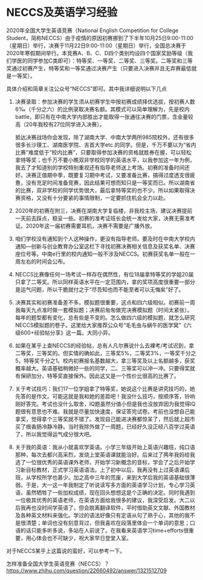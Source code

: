 # NECCS及英语学习经验

2020年全国大学生英语竞赛（National English Competition for College Student，简称NECCS）由于疫情的原因初赛挪到了下半年10月25日9:00-11:00（星期日）举行，决赛于11月22日9:00-11:00（星期日）举行，全国总决赛于2020年寒假期间举行。本竞赛A、B、C、D四个类别均设四个国家奖励等级（我们学医的同学参加C类即可）：特等奖、一等奖、二等奖、三等奖。二等奖和三等奖通过初赛产生，特等奖和一等奖通过决赛产生（只要进入决赛并且无弃赛最低就是一等奖）。

具体介绍和简章关注公众号“NECCS”即可。其中我详细说明以下几点

1. 决赛录取：参加决赛的学生须从初赛学生中按初赛成绩择优选拔，按初赛人数6‰（千分之六）的比例录取决赛名额。其模式可以简单理解为，先是校内battle，即只有在中南大学内部胜出才能取得一张通往决赛的门票，含金量较高（20年我校有27位同学进入决赛）。

    抵达决赛战场你会发现，除了湖南大学、中南大学两所985院校外，还有很多很多长沙理工、湖南医学院、吉首大学etc.的同学。但是，千万不要以为“省内比赛”难度低于“校内比赛”，只要取得参加决赛的资格就胜券在握，可以轻松拿特等奖；也千万不要小瞧双非学校同学的英语水平，以我参加这一年为例，我去了才知道别的学校特别重视还有指导老师送上考场。初赛的准备时间还好。决赛正值期中季，既要复习期中考试，又要准备比赛，搞得过度透支很疲惫，没有充足时间准备竞赛，因此结果可想而知只是一等奖而已。所以湖南省的比赛，双非学校的同学优势很大，最后拿特等奖的也不少。所以如果取得决赛资格，又没有十分要紧的事情限制，一定要抓住机会全力以赴。

2. 2020年的初赛在附三，决赛在湖南大学复临楼，非我校主场，建议决赛提前一天前去踩点，稳妥一些。初赛的准考证班长会统一发给大家，决赛无需准考证。2020年这一届初赛需要耳机，决赛不需要是广播外放。

3. 咱们学校没有通知到个人这种操作，更没有指导老师。要及时在中南大学校内通知—创新与创业教育办公室这栏下寻找初赛决赛相关信息及获奖名单、决赛座位号等。中南e行里的校内通知一般不涉及NECCS。初赛获奖名单一般在一周左右的时间会公布。

4. NECCS比赛像任何一场考试一样存在偶然性，有位18届拿特等奖的学姐20届只拿了二等奖。所以同样英语水平在一定范围内，拿的奖项高度很重要一部分是运气问题，所以干脆就付之于“尽吾知也而不能至者可以无悔矣”好了。

5. 决赛其实和初赛准备差不多。模拟题很重要，这点和四六级相似。初赛前一周我每天九点准时做一套模拟题；决赛前匆匆做完决赛模拟题（时间太紧张）。每年的题型都有变化，总有些是不变的。怎么做四六级的模拟题，就怎么研究NECCS模拟题的卷子。这里给大家推荐公众号“毛毛虫与蜗牛的医学窝”《六级600+经验帖分享》这一篇。大同小异。

6. 如果在某乎上查NECCS的经验帖，总有人凡尔赛说什么去裸考/考试迟到，拿二等奖，三等奖的。但实情的确如此，三等奖5%，二等奖3%，一等奖千分之5，特等奖千分之1。校内初赛报名基数越大，拿三等奖及以上名额越多，获奖概率越大。英语基础稍微好一些的同学，二、三等奖可以冲一冲。只要得奖就有保研加分，特等奖直接保外。因此这又是一个性价比很高的比赛了。

7. 关于考试技巧：我们17一位学姐拿了特等奖，她说这个比赛是讲究技巧的，她先答的是作文。可能这就是我和她的差距吧！我没什么技巧，按顺序答，铃响刚好答完。考试也没什么取舍，IQ题虽然分值小但是我也没放弃因为我觉得IQ题很有意思也不难。我就是尽量加快速度，保证答完试卷。考前也没想自己能拿奖，觉得拿个三等奖就不错了。发现自己能进决赛都惊呆了，然后就上超市买了根香肠冷静冷静。当时我除外做了一周题，已经好久没正经八百学过英语了，所以我觉得运气成分很大吧。

8. 关于我的英语：我从小就喜欢学英语。小学三年级开始上英语兴趣班，纯口语那种，每次去都兴高采烈，发烧上堂英语课就能治好。后来过了两年我妈给我选了一位很优秀的英语课外老师，开始学习新概念的音标，学会了之后开始学习新目标教材，正式学习英语语法。上了初中以后，我再没有上过英语课后班，从学校所学也甚少。加之高中三年的荒废，来到大学后我的英语基础很薄弱。于是，大一这一年我制定了听说读写多方面的英语学习计划，专心学习英语，虽然牺牲了一些加权成绩，现在回头想想这是个正确的决定。同时我遇到一位极其优秀的英语老师，在英语方面给我很多的建议，我深受启发。大二以后我再也没时间学英语了，但会脱离翻译软件，平时借助英文文献、外国教材及各种英文材料来强化。学过的语法好像只有定语从句了熟于心，其他的我不是很清楚；单词也没有刻意背过，但我喜欢在段落里体会一个单词的意思；口语的话只能多听多说，多站在人前说了。在我看来英语学习time+efforts很重要，用心体会也不可缺少，祝大家早日登堂入室。

对于NECCS某乎上这篇说的蛮好，可以参考一下。

怎样准备全国大学生英语竞赛（NECCS）？ https://www.zhihu.com/question/22660492/answer/1321512709